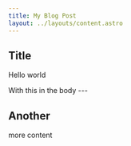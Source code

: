 ```yaml
---
title: My Blog Post
layout: ../layouts/content.astro
---
```


## Title

Hello world

With this in the body ---

## Another

more content

```

```

<pre></pre>